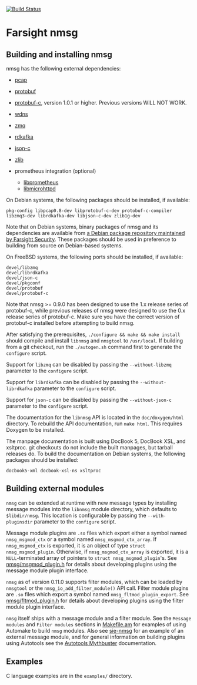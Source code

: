 [![Build Status](https://travis-ci.org/farsightsec/nmsg.png?branch=master)](https://travis-ci.org/farsightsec/nmsg)

Farsight nmsg
=============

Building and installing nmsg
----------------------------

nmsg has the following external dependencies:

* [pcap](http://www.tcpdump.org/)

* [protobuf](https://github.com/protocolbuffers/protobuf)

* [protobuf-c](https://github.com/protobuf-c/protobuf-c), version 1.0.1 or
  higher. Previous versions WILL NOT WORK.

* [wdns](https://github.com/farsightsec/wdns)

* [zmq](http://zeromq.org/)

* [rdkafka](https://github.com/confluentinc/librdkafka)
 
* [json-c](https://github.com/json-c/json-c)

* [zlib](http://www.zlib.net/)

* prometheus integration (optional)
  * [libprometheus](https://github.com/digitalocean/prometheus-client-c)
  * [libmicrohttpd](https://www.gnu.org/software/libmicrohttpd/)

On Debian systems, the following packages should be installed, if available:

    pkg-config libpcap0.8-dev libprotobuf-c-dev protobuf-c-compiler libzmq3-dev librdkafka-dev libjson-c-dev zlib1g-dev

Note that on Debian systems, binary packages of nmsg and its dependencies are
available from
[a Debian package repository maintained by Farsight Security](https://www.farsightsecurity.com/solutions/security-information-exchange/sie-debian/).
These packages should be used in preference to building from source on
Debian-based systems.

On FreeBSD systems, the following ports should be installed, if available:

    devel/libzmq
    devel/librdkafka
    devel/json-c
    devel/pkgconf
    devel/protobuf
    devel/protobuf-c

Note that nmsg >= 0.9.0 has been designed to use the 1.x release series of
protobuf-c, while previous releases of nmsg were designed to use the 0.x release
series of protobuf-c. Make sure you have the correct version of protobuf-c
installed before attempting to build nmsg.

After satisfying the prerequisites, `./configure && make && make install` should
compile and install `libnmsg` and `nmsgtool` to `/usr/local`. If building from a
git checkout, run the `./autogen.sh` command first to generate the `configure`
script.

Support for `libzmq` can be disabled by passing the `--without-libzmq` parameter
to the `configure` script.

Support for `librdkafka` can be disabled by passing the `--without-librdkafka` parameter
to the `configure` script.

Support for `json-c` can be disabled by passing the `--without-json-c` parameter
to the `configure` script.

The documentation for the `libnmsg` API is located in the `doc/doxygen/html`
directory. To rebuild the API documentation, run `make html`. This requires
Doxygen to be installed.

The manpage documentation is built using DocBook 5, DocBook XSL, and xsltproc.
git checkouts do not include the built manpages, but tarball releases do. To
build the documentation on Debian systems, the following packages should be
installed:

    docbook5-xml docbook-xsl-ns xsltproc

Building external modules
-------------------------

`nmsg` can be extended at runtime with new message types by installing message
modules into the `libnmsg` module directory, which defaults to
`$libdir/nmsg`. This location is configurable by passing the
`--with-pluginsdir` parameter to the `configure` script.

Message module plugins are `.so` files which export either a symbol named
`nmsg_msgmod_ctx` or a symbol named `nmsg_msgmod_ctx_array`. If
`nmsg_msgmod_ctx` is exported, it is an object of type `struct
nmsg_msgmod_plugin`. Otherwise, if `nmsg_msgmod_ctx_array` is exported, it is a
`NULL`-terminated array of pointers to `struct nmsg_msgmod_plugin`'s. See
[nmsg/msgmod_plugin.h](nmsg/msgmod_plugin.h) for details about developing
plugins using the message module plugin interface.

`nmsg` as of version 0.11.0 supports filter modules, which can be loaded by
`nmsgtool` or the `nmsg_io_add_filter_module()` API call. Filter module plugins
are `.so` files which export a symbol named `nmsg_fltmod_plugin_export`. See
[nmsg/fltmod_plugin.h](nmsg/fltmod_plugin.h) for details about developing
plugins using the filter module plugin interface.

`nmsg` itself ships with a message module and a filter module. See the `Message
modules` and `Filter modules` sections in [Makefile.am](Makefile.am) for
examples of using Automake to build `nmsg` modules. Also see
[sie-nmsg](https://github.com/farsightsec/sie-nmsg) for an example of an
external message module, and for general information on building plugins using
Autotools see the [Autotools
Mythbuster](https://autotools.io/libtool/plugins.html) documentation.

Examples
--------

C language examples are in the `examples/` directory.
